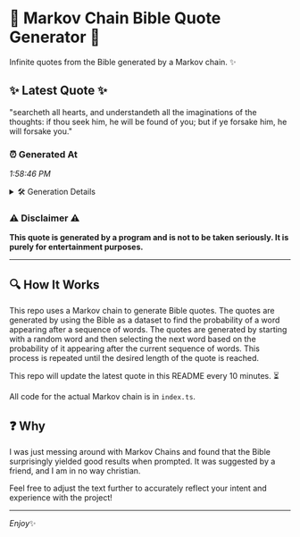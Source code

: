 # 📖 Markov Chain Bible Quote Generator 📖

Infinite quotes from the Bible generated by a Markov chain. ✨

## ✨ Latest Quote ✨
"searcheth all hearts, and understandeth all the imaginations of the thoughts: if thou seek him, he will be found of you; but if ye forsake him, he will forsake you."

### ⏰ Generated At
*1:58:46 PM*

<details>
    <summary>🛠️ Generation Details</summary>
    <p>
        <strong>🌱 Seed:</strong> searcheth<br>
        <strong>🔄 Iterations:</strong> 29<br>
        <strong>📜 Context History:</strong><br>[ searcheth ]: all<br>[ searcheth, all ]: hearts,<br>[ searcheth, all, hearts, ]: and<br>[ searcheth, all, hearts,, and ]: understandeth<br>[ searcheth, all, hearts,, and, understandeth ]: all<br>[ searcheth, all, hearts,, and, understandeth, all ]: the<br>[ all, hearts,, and, understandeth, all, the ]: imaginations<br>[ hearts,, and, understandeth, all, the, imaginations ]: of<br>[ and, understandeth, all, the, imaginations, of ]: the<br>[ understandeth, all, the, imaginations, of, the ]: thoughts:<br>[ all, the, imaginations, of, the, thoughts: ]: if<br>[ the, imaginations, of, the, thoughts:, if ]: thou<br>[ imaginations, of, the, thoughts:, if, thou ]: seek<br>[ of, the, thoughts:, if, thou, seek ]: him,<br>[ the, thoughts:, if, thou, seek, him, ]: he<br>[ thoughts:, if, thou, seek, him,, he ]: will<br>[ if, thou, seek, him,, he, will ]: be<br>[ thou, seek, him,, he, will, be ]: found<br>[ seek, him,, he, will, be, found ]: of<br>[ him,, he, will, be, found, of ]: you;<br>[ he, will, be, found, of, you; ]: but<br>[ will, be, found, of, you;, but ]: if<br>[ be, found, of, you;, but, if ]: ye<br>[ found, of, you;, but, if, ye ]: forsake<br>[ of, you;, but, if, ye, forsake ]: him,<br>[ you;, but, if, ye, forsake, him, ]: he<br>[ but, if, ye, forsake, him,, he ]: will<br>[ if, ye, forsake, him,, he, will ]: forsake<br>[ ye, forsake, him,, he, will, forsake ]: you.<br>
    </p>
</details>

### ⚠️ Disclaimer ⚠️
**This quote is generated by a program and is not to be taken seriously. It is purely for entertainment purposes.**

---

## 🔍 How It Works

This repo uses a Markov chain to generate Bible quotes. The quotes are generated by using the Bible as a dataset to find the probability of a word appearing after a sequence of words. The quotes are generated by starting with a random word and then selecting the next word based on the probability of it appearing after the current sequence of words. This process is repeated until the desired length of the quote is reached.

This repo will update the latest quote in this README every 10 minutes. ⏳

All code for the actual Markov chain is in `index.ts`.

## ❓ Why

I was just messing around with Markov Chains and found that the Bible surprisingly yielded good results when prompted. 
It was suggested by a friend, and I am in no way christian.

Feel free to adjust the text further to accurately reflect your intent and experience with the project!

---

*Enjoy*✨
